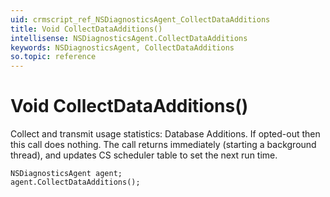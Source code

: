 ```yaml
---
uid: crmscript_ref_NSDiagnosticsAgent_CollectDataAdditions
title: Void CollectDataAdditions()
intellisense: NSDiagnosticsAgent.CollectDataAdditions
keywords: NSDiagnosticsAgent, CollectDataAdditions
so.topic: reference
---
```


# Void CollectDataAdditions()

Collect and transmit usage statistics: Database Additions. If opted-out then this call does nothing. The call returns immediately (starting a background thread), and updates CS scheduler table to set the next run time.

```crmscript
NSDiagnosticsAgent agent;
agent.CollectDataAdditions();
```

